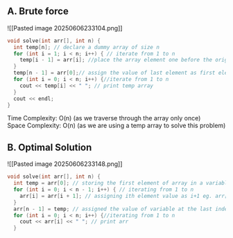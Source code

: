 
## A. Brute force 


![[Pasted image 20250606233104.png]]


```cpp
void solve(int arr[], int n) {
  int temp[n]; // declare a dummy array of size n
  for (int i = 1; i < n; i++) { // iterate from 1 to n
    temp[i - 1] = arr[i]; //place the array element one before the original position in the temp array eg. arr[1] = temp[0] like this
  }
  temp[n - 1] = arr[0];// assign the value of last element as first element
  for (int i = 0; i < n; i++) {//iterate from 1 to n
    cout << temp[i] << " "; // print temp array
  }
  cout << endl;
}
```

Time Complexity: O(n) (as we traverse through the array only once) <br>
Space Complexity: O(n) (as we are using a temp array to solve this problem)


## B. Optimal Solution

![[Pasted image 20250606233148.png]]

```cpp
void solve(int arr[], int n) {
  int temp = arr[0]; // storing the first element of array in a variable
  for (int i = 0; i < n - 1; i++) { // iterating from 1 to n
    arr[i] = arr[i + 1]; // assigning ith element value as i+1 eg. arr[0] = arr[1] like this 
  }
  arr[n - 1] = temp; // assigned the value of variable at the last index
  for (int i = 0; i < n; i++) {//iterating from 1 to n
    cout << arr[i] << " "; // print arr 
  }
```